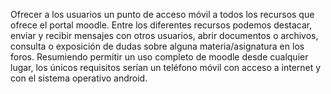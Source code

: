 Ofrecer a los usuarios un punto de acceso móvil a todos los recursos que ofrece el portal moodle. Entre los diferentes recursos podemos destacar,  enviar y recibir mensajes con otros usuarios, abrir documentos o archivos, consulta o exposición de dudas sobre alguna materia/asignatura en los foros. Resumiendo permitir un uso completo de moodle desde cualquier lugar, los únicos requisitos serían un teléfono móvil con acceso a internet y con el sistema operativo android.